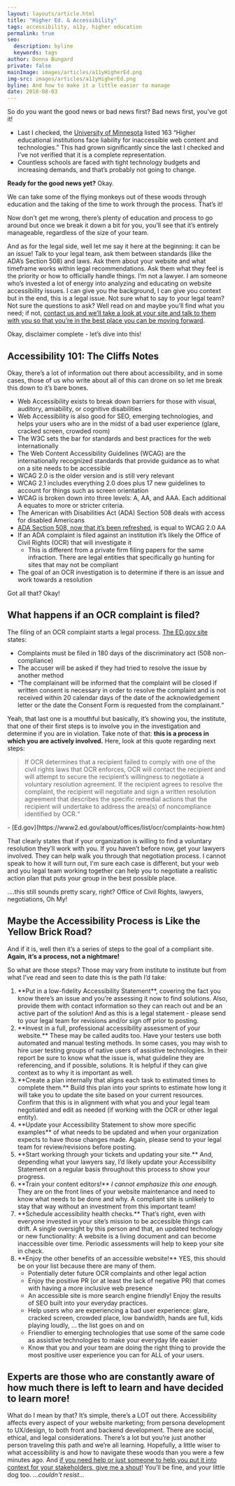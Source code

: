 ```yaml
---
layout: layouts/article.html
title: "Higher Ed. & Accessibility"
tags: accessibility, a11y, higher education
permalink: true
seo:
  description: byline
  keywords: tags
author: Donna Bungard
private: false
mainImage: images/articles/a11yHigherEd.png
img-src: images/articles/a11yHigherEd.png
byline: And how to make it a little easier to manage
date: 2018-08-03
---
```


So do you want the good news or bad news first? Bad news first, you’ve got it! 

  * Last I checked, the [University of Minnesota](http://www.d.umn.edu/~lcarlson/atteam/lawsuits.html) listed 163 “Higher educational institutions face liability for inaccessible web content and technologies.” This had grown significantly since the last I checked and I’ve not verified that it is a complete representation. 
  * Countless schools are faced with tight technology budgets and increasing demands, and that’s probably not going to change. 

**Ready for the good news yet?** Okay. 

We can take some of the flying monkeys out of these woods through education and the taking of the time to work through the process. That’s it! 

Now don’t get me wrong, there’s plenty of education and process to go around but once we break it down a bit for you, you’ll see that it’s entirely manageable, regardless of the size of your team. 

And as for the legal side, well let me say it here at the beginning: it can be an issue! Talk to your legal team, ask them between standards (like the ADA’s Section 508) and laws. Ask them about your website and what timeframe works within legal recommendations. Ask them what they feel is the priority or how to officially handle things. I’m not a lawyer. I am someone who’s invested a lot of energy into analyzing and educating on website accessibility issues. I can give you the background, I can give you context but in the end, this is a legal issue. Not sure what to say to your legal team? Not sure the questions to ask? Well read on and maybe you’ll find what you need; if not, [contact us and we’ll take a look at your site and talk to them with you so that you’re in the best place you can be moving forward](https://thinktandem.io/contact/).  

Okay, disclaimer complete - let’s dive into this!


Accessibility 101: The Cliffs Notes 
-------

Okay, there’s a lot of information out there about accessibility, and in some cases, those of us who write about all of this can drone on so let me break this down to it’s bare bones.

  * Web Accessibility exists to break down barriers for those with visual, auditory, amiability, or cognitive disabilities
  * Web Accessibility is also good for SEO, emerging technologies, and helps your users who are in the midst of a bad user experience (glare, cracked screen, crowded room)
  * The W3C sets the bar for standards and best practices for the web internationally
  * The Web Content Accessibility Guidelines (WCAG) are the internationally recognized standards that provide guidance as to what on a site needs to be accessible
  * WCAG 2.0 is the older version and is still very relevant
  * WCAG 2.1 includes everything 2.0 does plus 17 new guidelines to account for things such as screen orientation
  * WCAG is broken down into three levels: A, AA, and AAA. Each additional A equates to more or stricter criteria. 
  * The American with Disabilities Act (ADA) Section 508 deals with access for disabled Americans
  * [ADA Section 508, now that it’s been refreshed](https://www.section508.gov/content/build/website-accessibility-improvement/WCAG-conformance), is equal to WCAG 2.0 AA
  * If an ADA complaint is filed against an institution it’s likely the Office of Civil Rights (OCR) that will investigate it
	* This is different from a private firm filing papers for the same infraction. There are legal entities that specifically go hunting for sites that may not be compliant
  * The goal of an OCR investigation is to determine if there is an issue and work towards a resolution

Got all that? Okay! 

What happens if an OCR complaint is filed?
-------

The filing of an OCR complaint starts a legal process. [The ED.gov site](https://www2.ed.gov/about/offices/list/ocr/complaintintro.html) states:

  * Complaints must be filed in 180 days of the discriminatory act (508 non-compliance)
  * The accuser will be asked if they had tried to resolve the issue by another method
  * “The complainant will be informed that the complaint will be closed if written consent is necessary in order to resolve the complaint and is not received within 20 calendar days of the date of the acknowledgement letter or the date the Consent Form is requested from the complainant.“

Yeah, that last one is a mouthful but basically, it’s showing you, the institute, that one of their first steps is to involve you in the investigation and determine if you are in violation. Take note of that: **this is a process in which you are actively involved.** Here, look at this quote regarding next steps:

<blockquote>If OCR determines that a recipient failed to comply with one of the civil rights laws that OCR enforces, OCR will contact the recipient and will attempt to secure the recipient’s willingness to negotiate a voluntary resolution agreement. If the recipient agrees to resolve the complaint, the recipient will negotiate and sign a written resolution agreement that describes the specific remedial actions that the recipient will undertake to address the area(s) of noncompliance identified by OCR.“</blockquote>
<span style="text-aligh:right;">- [Ed.gov](https://www2.ed.gov/about/offices/list/ocr/complaints-how.htm)</span>

That clearly states that if your organization is willing to find a voluntary resolution they’ll work with you. If you haven’t before now, get your lawyers involved. They can help walk you through that negotiation process. I cannot speak to how it will turn out, I'm sure each case is different, but your web and you legal team working together can help you to negotiate a realistic action plan that puts your group in the best possible place. 

….this still sounds pretty scary, right? 
Office of Civil Rights, lawyers, negotiations, Oh My! 


Maybe the Accessibility Process is Like the Yellow Brick Road?
-------------------

And if it is, well then it’s a series of steps to the goal of a compliant site. **Again, it’s a process, not a nightmare!** 

So what are those steps? Those may vary from institute to institute but from what I’ve read and seen to date this is the path I’d take:
<ol><li>**Put in a low-fidelity Accessibility Statement**, covering the fact you know there’s an issue and you’re assessing it now to find solutions. Also, provide them with contact information so they can reach out and be an active part of the solution! And as this is a legal statement - please send to your legal team for revisions and/or sign off prior to posting. 
	</li><li>**Invest in a full, professional accessibility assessment of your website.** These may be called audits too. Have your testers use both automated and manual testing methods. In some cases, you may wish to hire user testing groups of native users of assistive technologies. In their report be sure to know what the issue is, what guideline they are referencing, and if possible, solutions. It is helpful if they can give context as to why it is important as well. 
</li><li>**Create a plan internally that aligns each task to estimated times to complete them.** Build this plan into your sprints to estimate how long it will take you to update the site based on your current resources. Confirm that this is in alignment with what you and your legal team negotiated and edit as needed (if working with the OCR or other legal entity).
</li><li>**Update your Accessibility Statement to show more specific examples** of what needs to be updated and when your organization expects to have those changes made. Again, please send to your legal team for review/revisions before posting.  
</li><li>**Start working through your tickets and updating your site.** And, depending what your lawyers say, I’d likely update your Accessibility Statement on a regular basis throughout this process to show your progress. 
</li><li>**Train your content editors!** <em>I cannot emphasize this one enough.</em> They are on the front lines of your website maintenance and need to know what needs to be done and why. A compliant site is unlikely to stay that way without an investment from this important team!
</li><li>**Schedule accessibility health checks.** That’s right, even with everyone invested in your site’s mission to be accessible things can drift. A single oversight by this person and that, an updated technology or new functionality: A website is a living document and can become inaccessible over time. Periodic assessments will help to keep your site in check. 
</li><li>**Enjoy the other benefits of an accessible website!** YES, this should be on your list because there are many of them. <ul>
	<li>Potentially deter future OCR complaints and other legal action
	</li><li>Enjoy the positive PR (or at least the lack of negative PR) that comes with having a more inclusive web presence
	</li><li>An accessible site is more search engine friendly! Enjoy the results of SEO built into your everyday practices.
	</li><li>Help users who are experiencing a bad user experience: glare, cracked screen, crowded place, low bandwidth, hands are full, kids playing loudly, … the list goes on and on 
	</li><li>Friendlier to emerging technologies that use some of the same code as assistive technologies to make your everyday life easier
	</li><li>Know that you and your team are doing the right thing to provide the most positive user experience you can for ALL of your users.</li></ul></ol>


Experts are those who are constantly aware of how much there is left to learn and have decided to learn more!
----------

What do I mean by that? It’s simple, there’s a LOT out there. Accessibility affects every aspect of your website marketing; from persona development to UX/design, to both front and backend development. There are social, ethical, and legal considerations. There’s a lot but you’re just another person traveling this path and we’re all learning. Hopefully, a little wiser to what accessibility is and how to navigate these woods than you were a few minutes ago. And [if you need help or just someone to help you put it into context for your stakeholders, give me a shout](https://thinktandem.io/contact/)! You’ll be fine, and your little dog too. <em>...couldn't resist...</em>
